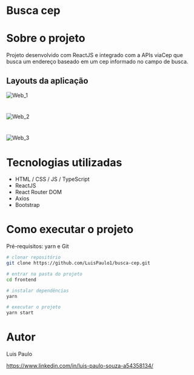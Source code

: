 # Busca cep

# Sobre o projeto

Projeto desenvolvido com ReactJS e integrado com a APIs viaCep que busca um endereço baseado em um cep informado no campo de busca.

## Layouts da aplicação

![Web_1](https://github.com/LuisPaulo1/assets/blob/master/buscacep/01.png) 
#
![Web_2](https://github.com/LuisPaulo1/assets/blob/master/buscacep/02.png) 
#
![Web_3](https://github.com/LuisPaulo1/assets/blob/master/buscacep/03.png) 


# Tecnologias utilizadas
- HTML / CSS / JS / TypeScript
- ReactJS
- React Router DOM
- Axios
- Bootstrap

# Como executar o projeto
Pré-requisitos: yarn e Git


```bash
# clonar repositório
git clone https://github.com/LuisPaulo1/busca-cep.git

# entrar na pasta do projeto
cd frontend

# instalar dependências
yarn

# executar o projeto
yarn start
```

# Autor

Luis Paulo

https://www.linkedin.com/in/luis-paulo-souza-a54358134/

